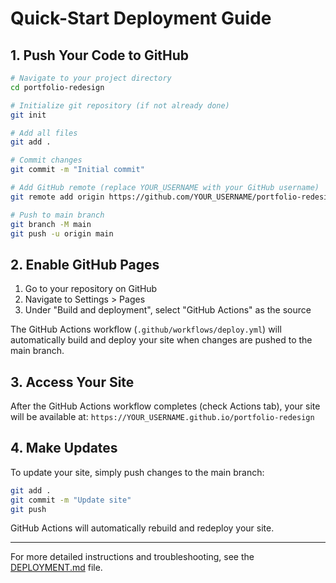 # Quick-Start Deployment Guide

## 1. Push Your Code to GitHub

```bash
# Navigate to your project directory
cd portfolio-redesign

# Initialize git repository (if not already done)
git init

# Add all files
git add .

# Commit changes
git commit -m "Initial commit"

# Add GitHub remote (replace YOUR_USERNAME with your GitHub username)
git remote add origin https://github.com/YOUR_USERNAME/portfolio-redesign.git

# Push to main branch
git branch -M main
git push -u origin main
```

## 2. Enable GitHub Pages

1. Go to your repository on GitHub
2. Navigate to Settings > Pages
3. Under "Build and deployment", select "GitHub Actions" as the source

The GitHub Actions workflow (`.github/workflows/deploy.yml`) will automatically build and deploy your site when changes are pushed to the main branch.

## 3. Access Your Site

After the GitHub Actions workflow completes (check Actions tab), your site will be available at:
`https://YOUR_USERNAME.github.io/portfolio-redesign`

## 4. Make Updates

To update your site, simply push changes to the main branch:

```bash
git add .
git commit -m "Update site"
git push
```

GitHub Actions will automatically rebuild and redeploy your site.

---

For more detailed instructions and troubleshooting, see the [DEPLOYMENT.md](DEPLOYMENT.md) file. 